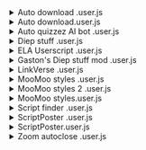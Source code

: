 <details><summary>Auto download .user.js</summary>
<p>

#### Version: 1.7

```javascript
Youtube/titktok video/audio download alwayts updated
```

**Install Link:** [Install](https://raw.githubusercontent.com/naquangaston/HostedFiles/main/UserScripts/Auto%20download%20.user.js)

**Short URL:** [Short URL](https://shorturl.at/ZSce0)

**Daily Installs:** N/A

**Total Installs:** N/A

**Author:** N/A

**License:** N/A



</p></details>

<details><summary>Auto download.user.js</summary>
<p>

#### Version: 1.5

```javascript
try to take over the world!
```

**Install Link:** [Install](https://raw.githubusercontent.com/naquangaston/HostedFiles/main/UserScripts/Auto%20download.user.js)

**Short URL:** [Short URL](undefined)

**Daily Installs:** N/A

**Total Installs:** N/A

**Author:** N/A

**License:** N/A



</p></details>

<details><summary>Auto quizzez AI bot .user.js</summary>
<p>

#### Version: 0.9

```javascript
this bot saves all right question and rembers the Q&A for later Q&A's are now stored;so it does not have to learn the same quiz again
```

**Install Link:** [Install](https://raw.githubusercontent.com/naquangaston/HostedFiles/main/UserScripts/Auto%20quizzez%20AI%20bot%20.user.js)

**Short URL:** [Short URL](https://shorturl.at/7otcr)

**Daily Installs:** N/A

**Total Installs:** N/A

**Author:** N/A

**License:** N/A



</p></details>

<details><summary>Diep stuff .user.js</summary>
<p>

#### Version: 2.6

```javascript
Gastons diep script
```

**Install Link:** [Install](https://raw.githubusercontent.com/naquangaston/HostedFiles/main/UserScripts/Diep%20stuff%20.user.js)

**Short URL:** [Short URL](https://shorturl.at/WTT9e)

**Daily Installs:** 5

**Total Installs:** 121

**Author:** [Gaston2](https://greasyfork.org/users/689441-gaston2)

**License:** MIT License



</p></details>

<details><summary>ELA Userscript .user.js</summary>
<p>

#### Version: 1.0

```javascript
Idk i was vboard and made this
```

**Install Link:** [Install](https://raw.githubusercontent.com/naquangaston/HostedFiles/main/UserScripts/ELA%20Userscript%20.user.js)

**Short URL:** [Short URL](https://shorturl.at/OpLNm)

**Daily Installs:** N/A

**Total Installs:** N/A

**Author:** [Gaston2](https://greasyfork.org/users/689441-gaston2)

**License:** MIT License



</p></details>

<details><summary>Gaston's Diep stuff mod .user.js</summary>
<p>

#### Version: 2.8

```javascript
This is a internal script for bigger project but it has its own custome theme auto upgrades/auto respawn as well as custom stats upgrades that can be request to be add to the builds list
```

**Install Link:** [Install](https://raw.githubusercontent.com/naquangaston/HostedFiles/main/UserScripts/Gaston's%20Diep%20stuff%20mod%20.user.js)

**Short URL:** [Short URL](https://raw.githubusercontent.com/naquangaston/HostedFiles/main/UserScripts/Gaston's%20Diep%20stuff%20mod%20.user.js)

**Daily Installs:** 5

**Total Installs:** 121

**Author:** [Gaston2](https://greasyfork.org/users/689441-gaston2)

**License:** MIT License



</p></details>

<details><summary>LinkVerse .user.js</summary>
<p>

#### Version: 0.2

```javascript
Some LinkVerse Script
```

**Install Link:** [Install](https://raw.githubusercontent.com/naquangaston/HostedFiles/main/UserScripts/LinkVerse%20.user.js)

**Short URL:** [Short URL](https://shorturl.at/lplt8)

**Daily Installs:** 3

**Total Installs:** 93

**Author:** [Gaston2](https://greasyfork.org/users/689441-gaston2)

**License:** MIT License



</p></details>

<details><summary>MooMoo styles .user.js</summary>
<p>

#### Version: 3.4

```javascript
Moomoo/sploop mod [MUSIC PLAYER/HAT KEYBINDS/MUSIC VISUALIZER/SKIN SWITCHER/ANTI-KICK]
```

**Install Link:** [Install](https://raw.githubusercontent.com/naquangaston/HostedFiles/main/UserScripts/MooMoo%20styles%20.user.js)

**Short URL:** [Short URL](https://shorturl.at/MOjWX)

**Daily Installs:** 1

**Total Installs:** 227

**Author:** [Gaston2](https://greasyfork.org/users/689441-gaston2)

**License:** MIT License



</p></details>

<details><summary>MooMoo styles 2 .user.js</summary>
<p>

#### Version: 3.4

```javascript
Moomoo/sploop mod [MUSIC PLAYER/HAT KEYBINDS/MUSIC VISUALIZER/SKIN SWITCHER/ANTI-KICK]
```

**Install Link:** [Install](https://raw.githubusercontent.com/naquangaston/HostedFiles/main/UserScripts/MooMoo%20styles%202%20.user.js)

**Short URL:** [Short URL](https://shorturl.at/nbyCQ)

**Daily Installs:** N/A

**Total Installs:** N/A

**Author:** N/A

**License:** N/A



</p></details>

<details><summary>MooMoo styles.user.js</summary>
<p>

#### Version: 2024-04-23

```javascript
try to take over the world!
```

**Install Link:** [Install](https://raw.githubusercontent.com/naquangaston/HostedFiles/main/UserScripts/MooMoo%20styles.user.js)

**Short URL:** [Short URL](undefined)

**Daily Installs:** N/A

**Total Installs:** N/A

**Author:** N/A

**License:** N/A



</p></details>

<details><summary>Script finder .user.js</summary>
<p>

#### Version: 1

```javascript
press ctrl+shift+q to find scripts made for ther current site
```

**Install Link:** [Install](undefined)

**Short URL:** [Short URL](undefined)

**Daily Installs:** N/A

**Total Installs:** N/A

**Author:** N/A

**License:** N/A



</p></details>

<details><summary>ScriptPoster .user.js</summary>
<p>

#### Version: 2024-05-03

```javascript
try to take over the world!
```

**Install Link:** [Install](https://raw.githubusercontent.com/naquangaston/HostedFiles/main/UserScripts/ScriptPoster%20.user.js)

**Short URL:** [Short URL](undefined)

**Daily Installs:** N/A

**Total Installs:** N/A

**Author:** N/A

**License:** N/A



</p></details>

<details><summary>ScriptPoster.user.js</summary>
<p>

#### Version: 2024-05-03

```javascript
try to take over the world!
```

**Install Link:** [Install](https://raw.githubusercontent.com/naquangaston/HostedFiles/main/UserScripts/ScriptPoster.user.js)

**Short URL:** [Short URL](undefined)

**Daily Installs:** N/A

**Total Installs:** N/A

**Author:** N/A

**License:** N/A



</p></details>

<details><summary>Zoom autoclose .user.js</summary>
<p>

#### Version: 0.32

```javascript
Autoclose the zoom page when zoom in launched
```

**Install Link:** [Install](https://raw.githubusercontent.com/naquangaston/HostedFiles/main/UserScripts/Zoom%20autoclose%20.user.js)

**Short URL:** [Short URL](https://shorturl.at/YR0eR)

**Daily Installs:** N/A

**Total Installs:** N/A

**Author:** N/A

**License:** N/A



</p></details>

